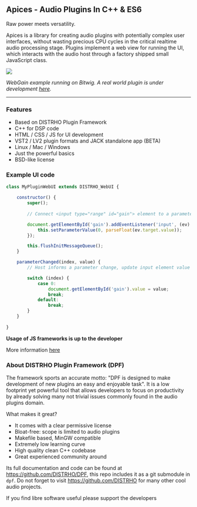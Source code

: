 Apices - Audio Plugins In C++ & ES6
-----------------------------------

Raw power meets versatility.

Apices is a library for creating audio plugins with potentially complex user
interfaces, without wasting precious CPU cycles in the critical realtime audio
processing stage. Plugins implement a web view for running the UI, which
interacts with the audio host through a factory shipped small JavaScript class.

![](https://user-images.githubusercontent.com/930494/124803158-0db54900-df59-11eb-8c69-4bb3369d54f2.png)

*WebGain example running on Bitwig. A real world plugin is under development [here](https://github.com/lucianoiam/castello-rev).*

****

### Features

* Based on DISTRHO Plugin Framework
* C++ for DSP code
* HTML / CSS / JS for UI development
* VST2 / LV2 plugin formats and JACK standalone app (BETA)
* Linux / Mac / Windows
* Just the powerful basics
* BSD-like license

### Example UI code

```JavaScript
class MyPluginWebUI extends DISTRHO_WebUI {

    constructor() {
    	super();
    
        // Connect <input type="range" id="gain"> element to a parameter

        document.getElementById('gain').addEventListener('input', (ev) => {
            this.setParameterValue(0, parseFloat(ev.target.value));
        });

        this.flushInitMessageQueue();
    }

    parameterChanged(index, value) {
        // Host informs a parameter change, update input element value

        switch (index) {
            case 0:
                document.getElementById('gain').value = value;
                break;
            default:
                break;
        }
    }
    
}
```

**Usage of JS frameworks is up to the developer**

More information [here](https://github.com/lucianoiam/apices/blob/master/doc/internals.md)

### About DISTRHO Plugin Framework (DPF)

The framework sports an accurate motto: "DPF is designed to make development of
new plugins an easy and enjoyable task". It is a low footprint yet powerful tool
that allows developers to focus on productivity by already solving many not
trivial issues commonly found in the audio plugins domain.

What makes it great?

- It comes with a clear permissive license
- Bloat-free: scope is limited to audio plugins
- Makefile based, MinGW compatible
- Extremely low learning curve
- High quality clean C++ codebase
- Great experienced community around

Its full documentation and code can be found at https://github.com/DISTRHO/DPF,
this repo includes it as a git submodule in `dpf`.  Do not forget to visit
https://github.com/DISTRHO for many other cool audio projects.

If you find libre software useful please support the developers
